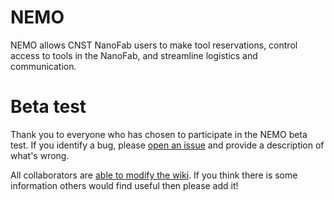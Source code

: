 # NEMO
NEMO allows CNST NanoFab users to make tool reservations, control access to tools in the NanoFab, and streamline logistics and communication.

# Beta test
Thank you to everyone who has chosen to participate in the NEMO beta test. If you identify a bug, please [open an issue](https://github.com/usnistgov/NEMO/issues) and provide a description of what's wrong.

All collaborators are [able to modify the wiki](https://github.com/usnistgov/NEMO/wiki). If you think there is some information others would find useful then please add it!
